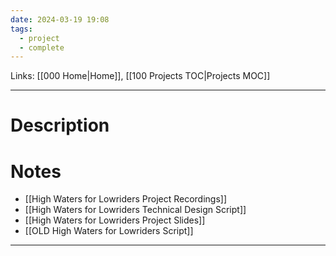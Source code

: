 ```yaml
---
date: 2024-03-19 19:08
tags:
  - project
  - complete
---
```

Links: [[000 Home|Home]], [[100 Projects TOC|Projects MOC]]

---
# Description

# Notes
- [[High Waters for Lowriders Project Recordings]]
- [[High Waters for Lowriders Technical Design Script]]
- [[High Waters for Lowriders Project Slides]]
- [[OLD High Waters for Lowriders Script]]

---
